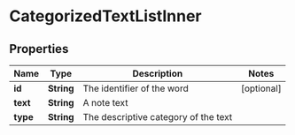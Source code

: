 

# CategorizedTextListInner


## Properties

| Name | Type | Description | Notes |
|------------ | ------------- | ------------- | -------------|
|**id** | **String** | The identifier of the word |  [optional] |
|**text** | **String** | A note text |  |
|**type** | **String** | The descriptive category of the text |  |



